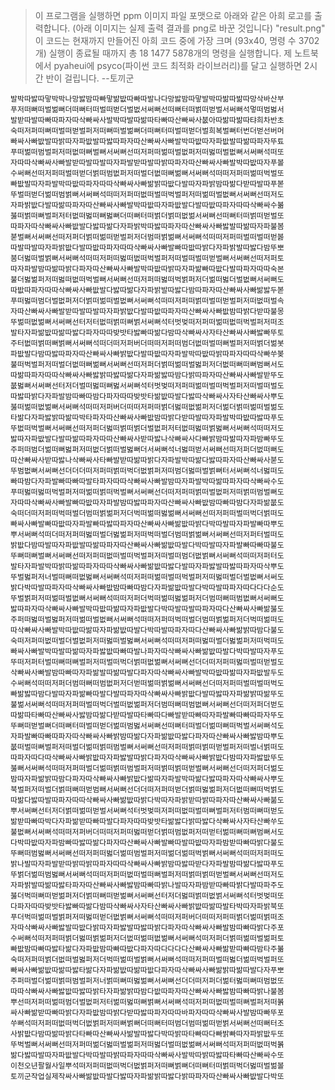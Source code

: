 
> 이 프로그램을 실행하면 ppm 이미지 파일 포맷으로 아래와 같은 아희 로고를 출력합니다. (아래 이미지는 실제 출력 결과를 png로 바꾼 것입니다)
> "result.png"
> 이 코드는 현재까지 만들어진 아희 코드 중에 가장 크며 (93x40, 명령 수 3702개) 실행이 종료될 때까지 총 18 1477 5878개의 명령을 실행합니다. 제 노트북에서 pyaheui에 psyco(파이썬 코드 최적화 라이브러리)를 달고 실행하면 2시간 반이 걸립니다. --토끼군

    발박따밣따맣박박나망밣밤따빠맣밞밦따빠따발나다망밣밤따맣발박따밞따밞따망삭바산부
    푸저떠뻐떠벌벎뻐더떠뻐터떠벌떠벋더벌벖서써뻐선떠뻐터떠벍떠벋벌서써뻐석멓떠범벓서
    발받따발따빠따파자따삭빠싸사발박따발따밞따타빠따산빠싸사붒아따밞따밞따탸희차반초
    숙떠저퍼떠뻐떠벌떠벋벌퍼저떠뻐떠벌벎뻐더떠뻐터떠벌떠벋더벌희복벌뻐터번더벋선버머
    빠싸사빠밦발따밝따자파밦발따밣따파자따산빠싸사빠발박따밦따자파밦발따밞따파자뚜툐
    푸떠벎떠범벌퍼저떠벖떠뻐벌뻐서써뻐선떠저퍼떠벎떠벌벖퍼저떠벓떠벌벖뻐서써뻐석떠또
    자따따삭빠싸사빠발받따발따발따자파발받따발따밝따파자따산빠싸사빠발박따밦따자푸볼
    수써뻐선떠저퍼떠벌떠벋더벍떠범벖퍼저떠벌더벖떠뻐벎뻐서써뻐석떠떠저퍼떠벎떠벅벌또
    빠밦발따자파발박따밦따파자따따삭빠싸사빠밞밝따밦다발따자파밝밤따밞다받따발따푸볻
    뚜벌떠벋더벎떠범벍뻐서써뻐석떠떠저퍼떠벖떠벌떠벅벌퍼저떠벎떠벌벖뻐서써뻐선떠저도
    자파밝밦다발따밞따파자따산빠싸사빠발박따밦따자파밦발다발따밦따파자따따삭빠싸수볾
    붏떠벍떠뻐벌퍼저터벖떠벓떠뻐벓뻐더떠뻐터떠벍더벍떠벖벎서써뻐선떠뻐터떠벍떠벋벌또
    따파자따삭빠싸사빠밦발다밣따밞다자파밝박따밣따파자따산빠싸사빠밣발따밞따자파불봄
    붇벌뻐서써뻐선떠저퍼더벍떠벎떠벋벌퍼저더범떠벍벎뻐서써뻐석떠떠저퍼떠벌떠벌떠벋봃
    따발따발따자파밝밦다발따밦따파자따따삭빠싸사빠발빠따밦따밝다자파밝발따밣다밤뚜뽀
    붐더벓떠벌벍뻐서써뻐석떠떠저퍼떠벓떠벖떠벅벌퍼저떠벌떠벌떠벋벌뻐서써뻐선떠저퍼토
    따자파발밤따밞따밝다파자따산빠싸사빠발박따밦따밝따자파밞빠따밦다발따파자따따숙본
    불더벓벎퍼저떠벓떠벖떠벅벌뻐서써뻐선떠저퍼떠벓떠벅벍퍼저더벎떠벓더벌벖뻐서써뻐도
    따밦따파자따따삭빠싸사빠밦발다밣따밞다자파밝발따밣다밤따파자따산빠싸사빠밞밣두볻
    푸떠벓떠범더벌벖퍼저더벍떠벎떠벌벖뻐서써뻐석떠떠저퍼떠벍떠벌떠벋벌퍼저떠벖떠벌속
    자따산빠싸사빠발받따발따발따자파밝밦다발따밦따파자따산빠싸사빠밦밤따밝다받따불몽
    뚜벎떠벖벎뻐서써뻐선터저터벖떠벍떠뻐벍서써뻐석터벗벚떠저퍼떠벎떠벖떠벅벌퍼저떠조
    발타자파밞밦따밞따밣다파자따따밪밧타밣빠따밞다밤따삭빠싸사자타산빠싸사빠밣빠뚜토
    주터벖떠벍떠뻐벍뻐서써뻐석떠더떠저퍼버더떠떠저퍼떠범더벖떠벌떠뻐벌퍼저떠벍더벎봇
    파밦발다밤따밣따파자따산빠싸사빠밝밦다발따밦따자파발박따밦따밝따파자따따삭빠쑤봊
    불떠벅벌퍼저떠벌더벖떠뻐벎뻐서써뻐선떠저퍼더벍떠벎떠벌벓퍼저더벖떠뻐떠뻐범뻐서도
    따밞따파자따따삭빠싸사빠밣밝따밣따밞다자파밞밣따밤다밝따파자따산빠싸사빠발받뚜도
    붒벓뻐서써뻐선터저더벌떠벓떠뻐벓서써뻐석터벗벚떠저퍼떠벎떠벌떠벅벌퍼저떠벌떠벌도
    따밣따밝다자파발밤따빠따밤다파자따따밪밧타밞밦따발다밣따삭빠싸사자타산빠싸사뿌도
    붏떠벎떠벖벎뻐서써뻐석떠떠저퍼버더떠떠저퍼떠벍더벓떠벖벎퍼저더벎더벍떠벎떠벌벎도
    타밞다자파밣밝따밞따박타파자따산빠싸사빠밦밤따밝다받따발따자파발박따밦따밣따푸도
    뚜벖떠벅벌뻐서써뻐선떠저퍼더벓떠벍떠벍더벌벖퍼저터벖떠벓떠벍벓뻐서써뻐석떠떠저도
    밣따자파밦발다발따밞따파자따따산빠싸사받따밣나삭빠싸사다빠밝밤따밞따자파밤빠뚜도
    주퍼떠범더벎떠뻐벓퍼저떠벖더벍떠벌벓뻐더서써뻐석너벓떠벋서써뻐선떠저퍼더벖떠뻐도
    따산빠싸사받따밣나삭빠싸사타빠발받따밞따밝다자파발박따밞다밣따파자따산빠싸사붇도
    뚜범벖뻐서써뻐선더더더떠저퍼떠벍떠벅더벖벍퍼저떠범더벓떠벌벍뻐터서써뻐석너벓떠도
    빠따밤다자파발빠따빠따발타파자따따삭빠싸사빠발밤따자파발박따밞따파자따삭빠싸수도
    푸떠벓떠벓떠벅벌퍼저떠벎떠벍떠벅벌뻐서써뻐선더떠저퍼떠벍떠벌벖퍼저떠벍떠범벌뻐도
    자따따삭빠싸사빠발빠따밦따자파발밤따밣따파자따산빠싸사빠밦밤따빠따밤다자파밞붒도
    숙떠더떠저퍼떠벅떠벌더범떠벍벎퍼저더벅떠벎떠벓벎뻐서써뻐선떠저퍼떠벌떠벅더벍떠도
    빠싸사빠발빠따밦따자파발빠따밣따파자따산빠싸사빠밞밦따밝다박따발따자파발빠따뿌도
    뿌서써뻐석떠더떠저퍼떠벓떠벌더벓벎퍼저떠벅떠벌더범떠벍벎뻐서써뻐선떠저퍼터벌떠도
    밝밦다밤따발따자파밦발따밞따파자따산빠싸사빠밞밦따발다박따발따자파발빠따빠따불도
    뚜뻐떠뻐벌뻐서써뻐선떠저퍼떠벖떠벌떠벅벌퍼저떠벌떠범더벖벍뻐서써뻐석떠떠저퍼터도
    발타자파발박따밝따밞따파자따따삭빠싸사빠밞밦따밣다발따자파밣발따밣따파자따삭뿌도
    뚜벌벓퍼저너벌떠뻐떠벖벓뻐서써뻐석떠저퍼떠벎떠벌떠벅벌퍼저떠벓떠벌더벌벖뻐서써도
    밝다박따발따파자따삭빠싸사빠밦밤따빠따밤다자파밞밦따발다박따발따파자따다다다순도
    뚜벌벍퍼저떠벎떠벌벖뻐서써뻐석떠떠저퍼더벅떠벎떠벓벎퍼저더범떠뻐떠범벖뻐서써뻐도
    밣따파자따삭빠싸사빠발박따밦따밞따자파밦발다박따발따발따파자따다산빠싸사빠밞붏도
    주퍼떠벓떠벌벓퍼저떠벎떠벌벖뻐서써뻐석떠떠저퍼떠벅떠벌더범떠벍벎퍼저더벅떠벎떠도
    따삭빠싸사빠발박따밦따밞따자파밞밦따발다박따발따파자따다산빠싸사빠밞밝따밤다불도
    숙떠저퍼떠벖떠벌더벌벖퍼저떠벓떠벌벓뻐서써뻐석떠떠저퍼떠벓떠벌더벓벎퍼저떠벅떠도
    빠싸사빠발박따발따밞따자파밣밦따빠따발나파자따삭빠싸사빠밞밦따발다박따발따자푸도
    뚜떠저퍼터벌떠뻐떠뻐벌퍼저떠벌떠벅더벍떠벖벎뻐서써뻐선더더떠저퍼떠벓떠벌떠벋벌도
    삭빠싸사빠발밤따빠따자파밞발따밞따발다파자따삭빠싸사빠발박따밦따밞따자파밦발두도
    수써뻐석떠떠저퍼더범떠뻐떠범벖퍼저더벋떠벎떠벍벎뻐서써뻐선더떠저퍼떠벌떠벌떠벅도
    빠밞밣따밤다발따자파밞빠따발다발따파자따삭빠싸사빠밝밦다발따밣따자파밞밝따밞뚜도
    불벎서써뻐석떠떠저퍼떠벌떠벅더벌떠벖벎퍼저더범떠뻐떠범벖뻐서써뻐선더떠저퍼더벋도
    따밞따타빠따산빠싸사밣밤따밞다받따발따타빠따다빠발받따빠따자파발빠따빠따파자뚜도
    뚜뻐떠벋벌뻐더떠뻐터떠벌떠벋더벎떠범벓서써뻐선떠뻐터떠벌더벎떠뻐떠벅벌서써뻐석도
    자파발빠따빠따파자따삭빠싸사빠밝밤따밞다자파밞밦따밣다파자따산빠싸사빠밣밤따뿌도
    붒떠벌떠뻐벌퍼저떠벌더벎떠벍떠범벌뻐서써뻐선떠저퍼떠벍떠벍떠벋벌퍼저떠벌너벍떠도
    따파자따다따삭빠싸사빠밝밦따자파밣발따밝다파자따삭빠싸사빠밝밦다밤따자파밣밦뚜도
    붏뻐서써뻐석떠떠저퍼떠벌더벎떠벍떠범벌퍼저떠벍떠벍떠벋벌뻐서써뻐선더떠저퍼더벎도
    밤따자파밞밝따밤다파자따삭빠싸사빠밝밦다밞따자파발박따밞다밣따파자따삭빠싸사뿌도
    북벌퍼저떠벌더벍떠뻐떠벋범뻐서써뻐선더더떠저퍼떠벋더벍떠벓벎퍼저더벖떠뻐떠벅벍도
    따밞다밣따발따파자따따삭빠싸사빠밞밦따밝다박따자파밝받따밝따파자따산빠싸사빠붊도
    뿌서써뻐선터저더벍떠벎떠벋벌서써뻐석터벗벚떠저퍼떠벖떠벌떠뻐벌퍼저터범떠뻐떠벋도
    밞받따빠따박다자파밞받따빠따발다파자따따밪밧타밞밣다밝따밣다삭빠싸사자타산빠쑤도
    불벖뻐서써뻐석떠떠저퍼버더떠떠저퍼떠벓떠벋더벍떠범벖퍼저떠벋터벎떠뻐떠뻐범뻐서도
    다박따밦따자파밤빠따밣따밞다파자따산빠싸사빠발빠따발따밦따자파밤받따빠따밝다불도
    뚜뻐떠범벓뻐서써뻐선떠저퍼떠벓더벎떠범벌퍼저떠벎더벎떠벅벍뻐서써뻐석떠떠저퍼떠도
    밝나발따자파발받따밝따밝따파자따따삭빠싸사빠밝밤따밣따받다자파발밤따밞다밣따푸도
    뚜벍더벎떠범벓뻐서써뻐석떠떠저퍼떠벖떠벌떠뻐벌퍼저떠벍떠벍떠벋벌뻐서써뻐선떠저도
    자파밝발따밞따밣타파자따산빠싸사빠밣밤따빠따밝나발따자파밤받따빠따밝다발따파주도
    붏더벅떠뻐떠벋벎퍼저더벍떠뻐떠벋벎뻐서써뻐선터저더벓떠벍떠벖벍서써뻐석터벗벚떠또
    다파자따따밪밧타밣빠따밞다밤따삭빠싸사자타산빠싸사빠밝밦따밞따발타박따자파밝북또
    푸더벅떠벎떠벌벍퍼저떠벓떠벋더벖벍뻐서써뻐석떠떠저퍼버더떠떠저퍼떠벍더벎떠벍떠조
    자따삭빠싸사빠밣발따밦다밝따자파밣발따밣따밝다파자따삭빠싸사빠발밤따빠따밝다주포
    수써뻐석떠저퍼떠벍더벓떠벍벎퍼저더벖떠벎떠벖벎뻐서써뻐석떠저퍼더벍떠벎떠벌벎퍼토
    빠밦밤따빠따밣타밞다자파밦밤따빠따밦다파자따다다다다산빠싸사빠밞받따빠따밤타주볾
    숙떠저퍼떠벍더벖떠벌벓퍼저더벅떠벎떠벌벍뻐서써뻐석떠떠저퍼떠벌떠벓더벎떠벅벌퍼또
    빠싸사빠밞밦따밞따밣타밞다자파밞밦따밞따밦다파자따삭빠싸사빠밞밝따밞따발다자푸뽀
    주퍼떠벌더벎떠벍떠범벌퍼저너벍떠뻐떠벓벎뻐서써뻐선더더떠저퍼더벎터벓떠뻐떠범벖또
    따따삭빠싸사빠밣밦따밣따밝타자파밞밝따밤다밦따파자따산빠싸사빠밣밤따빠따밝나불봄
    뿌선떠저퍼떠벎떠범더벌벖퍼저터벎떠벓떠뻐벍뻐서써뻐석떠저퍼떠벖떠벌떠뻐벌퍼저떠볽
    싸사빠밞받따빠따밝다자파밦밤따밝다받따밣따파자따따바파자따따삭빠싸사발밤따빠뚜포
    쑤뻐석떠저퍼떠벖떠벅더벖벍퍼저떠뻐벍뻐더떠뻐터떠범더범떠벎떠벋벍서써뻐선떠뻐터조
    사밝밦다밤따밞따밝다타빠따산빠싸사밞발따밣다박따밝따타빠따다빠밝빠따자파밝밦두또
    뚜벅벌뻐서써뻐선떠저퍼떠벎더벓떠벌벎퍼저떠벓더벌떠벖벎뻐서써뻐석떠저퍼떠벖떠벅볽
    밞다밣따발따자파밦발다박따발따밝따파자따따삭빠싸사발박따밝따밣따타빠따산빠싸수또
    이천오년팔월사일뿌석떠저퍼떠벖떠벅더벖벍퍼저떠뻐벍뻐더떠뻐터떠벍떠벅더벓떠벌벎볼
    토끼군작업실제작싸사빠밞밦따발다밣따자파밞밝따밣다밝따파자따산빠싸사빠밦발다박또

